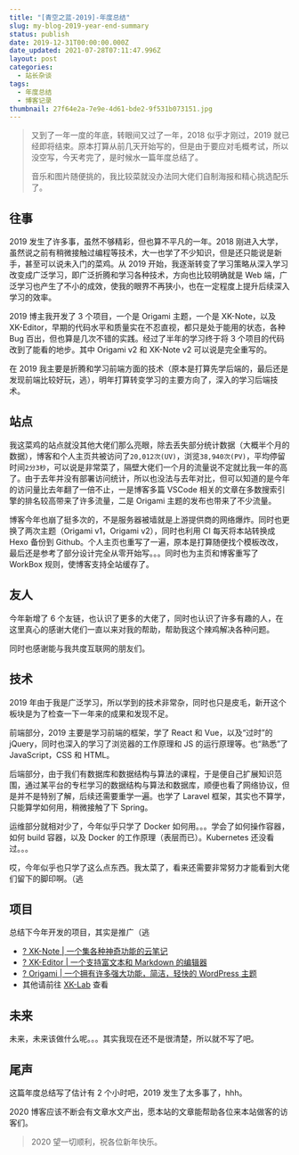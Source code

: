 ```yaml
---
title: "[青空之蓝-2019]-年度总结"
slug: my-blog-2019-year-end-summary
status: publish
date: 2019-12-31T00:00:00.000Z
date_updated: 2021-07-28T07:11:47.996Z
layout: post
categories:
  - 站长杂谈
tags:
  - 年度总结
  - 博客记录
thumbnail: 27f64e2a-7e9e-4d61-bde2-9f531b073151.jpg
---
```


> 又到了一年一度的年底，转眼间又过了一年，2018 似乎才刚过，2019 就已经即将结束。原本打算从前几天开始写的，但是由于要应对毛概考试，所以没空写，今天考完了，是时候水一篇年度总结了。
>
> 音乐和图片随便挑的，我比较菜就没办法同大佬们自制海报和精心挑选配乐了。

## 往事

2019 发生了许多事，虽然不够精彩，但也算不平凡的一年。2018 刚进入大学，虽然说之前有稍微接触过编程等技术，大一也学了不少知识，但是还只能说是新手，甚至可以说未入门的菜鸡。从 2019 开始，我逐渐转变了学习策略从深入学习改变成广泛学习，即广泛折腾和学习各种技术，方向也比较明确就是 Web 端，广泛学习也产生了不小的成效，使我的眼界不再狭小，也在一定程度上提升后续深入学习的效率。

2019 博主我开发了 3 个项目，一个是 Origami 主题，一个是 XK-Note，以及 XK-Editor，早期的代码水平和质量实在不忍直视，都只是处于能用的状态，各种 Bug 百出，但也算是几次不错的实践。经过了半年的学习终于将 3 个项目的代码改到了能看的地步。其中 Origami v2 和 XK-Note v2 可以说是完全重写的。

在 2019 我主要是折腾和学习前端方面的技术（原本是打算先学后端的，最后还是发现前端比较好玩，逃），明年打算转变学习的主要方向了，深入的学习后端技术。

## 站点

我这菜鸡的站点就没其他大佬们那么亮眼，除去丢失部分统计数据（大概半个月的数据），博客和个人主页共被访问了`20,012次(UV)`，浏览`38,940次(PV)`，平均停留时间`2分3秒`，可以说是非常菜了，隔壁大佬们一个月的流量说不定就比我一年的高了。由于去年并没有部署访问统计，所以也没法与去年对比，但可以知道的是今年的访问量比去年翻了一倍不止，一是博客多篇 VSCode 相关的文章在多数搜索引擎的排名较高带来了许多流量，二是 Origami 主题的发布也带来了不少流量。

博客今年也崩了挺多次的，不是服务器被墙就是上游提供商的网络爆炸。同时也更换了两次主题（Origami v1，Origami v2），同时也利用 CI 每天将本站转换成 Hexo 备份到 Github。个人主页也重写了一遍，原本是打算随便找个模板改改，最后还是参考了部分设计完全从零开始写。。。同时也为主页和博客重写了 WorkBox 规则，使博客支持全站缓存了。

## 友人

今年新增了 6 个友链，也认识了更多的大佬了，同时也认识了许多有趣的人，在这里真心的感谢大佬们一直以来对我的帮助，帮助我这个辣鸡解决各种问题。

同时也感谢能与我共度互联网的朋友们。

## 技术

2019 年由于我是广泛学习，所以学到的技术非常杂，同时也只是皮毛，新开这个板块是为了检查一下一年来的成果和发现不足。

前端部分，2019 主要是学习前端的框架，学了 React 和 Vue，以及“过时”的 jQuery，同时也深入的学习了浏览器的工作原理和 JS 的运行原理等。也“熟悉”了 JavaScript，CSS 和 HTML。

后端部分，由于我们有数据库和数据结构与算法的课程，于是便自己扩展知识范围，通过某平台的专栏学习的数据结构与算法和数据库，顺便也看了网络协议，但是并不是特别了解，后续还需要重学一遍。也学了 Laravel 框架，其实也不算学，只能算学如何用，稍微接触了下 Spring。

运维部分就相对少了，今年似乎只学了 Docker 如何用。。。学会了如何操作容器，如何 build 容器，以及 Docker 的工作原理（表层而已）。Kubernetes 还没看过。。。

哎，今年似乎也只学了这么点东西。我太菜了，看来还需要非常努力才能看到大佬们留下的脚印啊。（逃

## 项目

总结下今年开发的项目，其实是推广（逃

- [? XK-Note | 一个集各种神奇功能的云笔记](https://blog.ixk.me/xknote.html)
- [? XK-Editor | 一个支持富文本和 Markdown 的编辑器](https://blog.ixk.me/xkeditor.html)
- [? Origami | 一个拥有许多强大功能，简洁，轻快的 WordPress 主题](https://blog.ixk.me/theme-origami.html)
- 其他请前往 [XK-Lab](https://lab.ixk.me/) 查看

## 未来

未来，未来该做什么呢。。。其实我现在还不是很清楚，所以就不写了吧。

## 尾声

这篇年度总结写了估计有 2 个小时吧，2019 发生了太多事了，hhh。

2020 博客应该不断会有文章水文产出，愿本站的文章能帮助各位来本站做客的访客们。

> 2020 望一切顺利，祝各位新年快乐。
